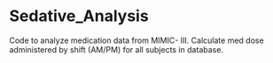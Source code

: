 # Sedative_Analysis
Code to analyze medication data from MIMIC- III. Calculate med dose administered by shift (AM/PM) for all subjects in database. 
